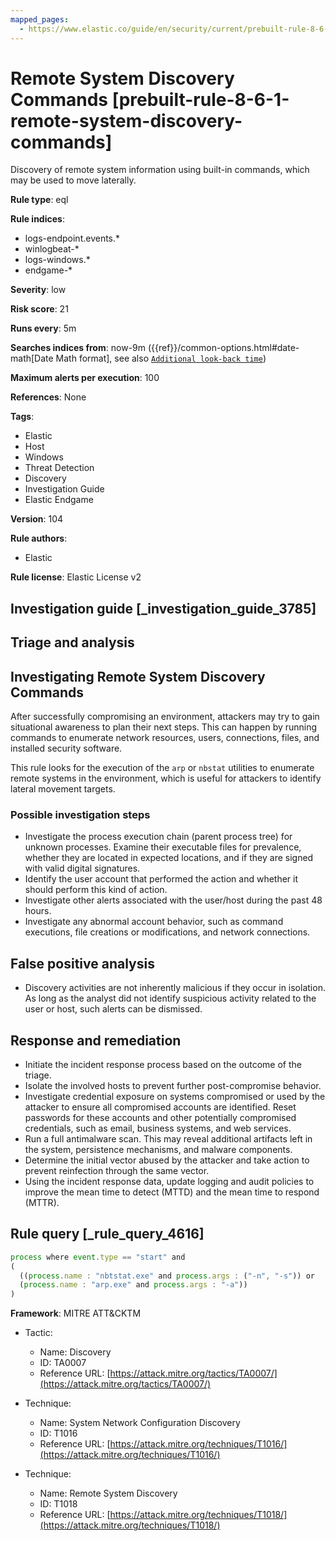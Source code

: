 ```yaml
---
mapped_pages:
  - https://www.elastic.co/guide/en/security/current/prebuilt-rule-8-6-1-remote-system-discovery-commands.html
---
```


# Remote System Discovery Commands [prebuilt-rule-8-6-1-remote-system-discovery-commands]

Discovery of remote system information using built-in commands, which may be used to move laterally.

**Rule type**: eql

**Rule indices**:

* logs-endpoint.events.*
* winlogbeat-*
* logs-windows.*
* endgame-*

**Severity**: low

**Risk score**: 21

**Runs every**: 5m

**Searches indices from**: now-9m ({{ref}}/common-options.html#date-math[Date Math format], see also [`Additional look-back time`](docs-content://solutions/security/detect-and-alert/create-detection-rule.md#rule-schedule))

**Maximum alerts per execution**: 100

**References**: None

**Tags**:

* Elastic
* Host
* Windows
* Threat Detection
* Discovery
* Investigation Guide
* Elastic Endgame

**Version**: 104

**Rule authors**:

* Elastic

**Rule license**: Elastic License v2

## Investigation guide [_investigation_guide_3785]

## Triage and analysis

## Investigating Remote System Discovery Commands

After successfully compromising an environment, attackers may try to gain situational awareness to plan their next steps. This can happen by running commands to enumerate network resources, users, connections, files, and installed security software.

This rule looks for the execution of the `arp` or `nbstat` utilities to enumerate remote systems in the environment, which is useful for attackers to identify lateral movement targets.

### Possible investigation steps

- Investigate the process execution chain (parent process tree) for unknown processes. Examine their executable files for prevalence, whether they are located in expected locations, and if they are signed with valid digital signatures.
- Identify the user account that performed the action and whether it should perform this kind of action.
- Investigate other alerts associated with the user/host during the past 48 hours.
- Investigate any abnormal account behavior, such as command executions, file creations or modifications, and network connections.

## False positive analysis

- Discovery activities are not inherently malicious if they occur in isolation. As long as the analyst did not identify suspicious activity related to the user or host, such alerts can be dismissed.

## Response and remediation

- Initiate the incident response process based on the outcome of the triage.
- Isolate the involved hosts to prevent further post-compromise behavior.
- Investigate credential exposure on systems compromised or used by the attacker to ensure all compromised accounts are identified. Reset passwords for these accounts and other potentially compromised credentials, such as email, business systems, and web services.
- Run a full antimalware scan. This may reveal additional artifacts left in the system, persistence mechanisms, and malware components.
- Determine the initial vector abused by the attacker and take action to prevent reinfection through the same vector.
- Using the incident response data, update logging and audit policies to improve the mean time to detect (MTTD) and the mean time to respond (MTTR).

## Rule query [_rule_query_4616]

```js
process where event.type == "start" and
(
  ((process.name : "nbtstat.exe" and process.args : ("-n", "-s")) or
  (process.name : "arp.exe" and process.args : "-a"))
)
```

**Framework**: MITRE ATT&CKTM

* Tactic:

    * Name: Discovery
    * ID: TA0007
    * Reference URL: [https://attack.mitre.org/tactics/TA0007/](https://attack.mitre.org/tactics/TA0007/)

* Technique:

    * Name: System Network Configuration Discovery
    * ID: T1016
    * Reference URL: [https://attack.mitre.org/techniques/T1016/](https://attack.mitre.org/techniques/T1016/)

* Technique:

    * Name: Remote System Discovery
    * ID: T1018
    * Reference URL: [https://attack.mitre.org/techniques/T1018/](https://attack.mitre.org/techniques/T1018/)



